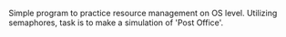 Simple program to practice resource management on OS level. Utilizing semaphores, task is to make a simulation of 'Post Office'.
